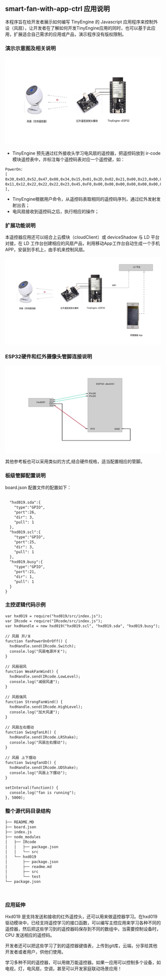## smart-fan-with-app-ctrl 应用说明
本程序旨在给开发者展示如何编写 TinyEngine 的 Javascript 应用程序来控制外设（风扇），让开发者在了解如何开发TinyEngine应用的同时，也可以基于此应用，扩展适合自己需求的应用或产品，演示程序没有版权限制。

### 演示示意图及相关说明

![image | left](../../../docs/graph/fan-demo.jpg "")

* TinyEngine 预先通过红外接收头学习电风扇的遥控器，把遥控码放到 ir-code 模块遥控表中，并标注每个遥控码表对应一个遥控键，如：

```
PowerOn: 
[
0x30,0x03,0x52,0x47,0x00,0x34,0x15,0x01,0x2D,0x02,0x21,0x00,0x23,0x00,0x65,0x00,0x24,0x00,0x03,0x0A,0x24,0x00,0x88,0x00,0x33,0x02,0x00,0x00,0x21,0x00,0xFF,0xFF,0xFF,0xFF,0xFF,0xFF,0xFF,0xFF,0x01,0x11,0x11,0x11,0x21,0x22,0x22,0x12,0x21,0x11,0x11,
0x11,0x12,0x22,0x22,0x22,0x23,0x45,0xF0,0x00,0x00,0x00,0x00,0x00,0x00,0x00,0x00,0x00,0x00,0x00,0x04,0x76,0x3E,0xA0
],

```
* TinyEngine根据用户命令，从遥控码表取相同的遥控码序列，通过红外发射发射出去；
* 电风扇接收到遥控码之后，执行相应的操作；

### 扩展功能说明
本遥控器应用还可以结合上云模块（cloudClient）或 deviceShadow 与 LD 平台对接，在 LD 工作台创建相应的风扇产品，利用移动App工作台自动生成一个手机 APP，安装到手机上，由手机来控制风扇。

![image | left](../../../docs/graph/smart-fan.jpg "")



### ESP32硬件和红外摄像头管脚连接说明


![image | left](../../../docs/graph/fan连线图.jpg "")

其他参考板也可以采用类似的方式,结合硬件规格，适当配置相应的管脚。

### 板级管脚配置说明
board.json 配置文件的配置如下：

```

  "hxd019.sda":{
    "type":"GPIO",
    "port":26,
    "dir": 3,
    "pull": 1
  },
  "hxd019.scl":{
    "type":"GPIO",
    "port":25,
    "dir": 3,
    "pull": 1
  },
  "hxd019.busy":{
    "type":"GPIO",
    "port":21,
    "dir": 1,
    "pull": 1
  }
}

```

### 主控逻辑代码示例

```
var hxd019 = require("hxd019/src/index.js");
var IRcode = require("IRcode/src/index.js");
var hxdHandle = new hxd019("hxd019.scl", "hxd019.sda", "hxd019.busy");

// 风扇 开/关
function fanPowerOnOrOff() {
  hxdHandle.send(IRcode.Switch);
  console.log("风扇电源开关");
}

// 风扇弱风
function WeakFanWind() {
  hxdHandle.send(IRcode.LowLevel);
  console.log("减弱风速");
}

// 风扇强风
function StrongFanWind() {
  hxdHandle.send(IRcode.HighLevel);
  console.log("加大风速");
}

// 风扇左右摆动
function SwingfanLR() {
  hxdHandle.send(IRcode.LRShake);
  console.log("风扇左右摆动");
}

// 风扇 上下摆动
function SwingfanUD() {
  hxdHandle.send(IRcode.UDShake);
  console.log("风扇上下摆动");
}

setInterval(function() {
  console.log("fan is running");
}, 5000);

```
### 整个源代码目录结构

```
├── README.MD
├── board.json
├── index.js
├── node_modules
│   ├── IRcode
│   │   ├── package.json
│   │   └── src
│   └── hxd019
│       ├── package.json
│       ├── readme.md
│       ├── src
│       └── test
└── package.json



```

### 应用延伸
   Hxd019 是支持发送和接收的红外遥控头，还可以用来做遥控器学习。在hxd019 驱动模块中，已经支持遥控学习的接口函数，可以编写主控应用来学习各种不同的遥控器，然后把这些学习到的遥控器码保存到不同的数组中，当需要控制设备时，CPU 发送相应的遥控码。

开发者还可以把这些学习了到的遥控器键值表，上传到git库，云端，分享给其他开发者或者用户，供他们使用。


学习多种不同的遥控器，可以用做万能遥控器。如果一应用可以控制多个设备，如电视，灯，电风扇，空调，甚至可以开发家庭联动场景应用！

	
